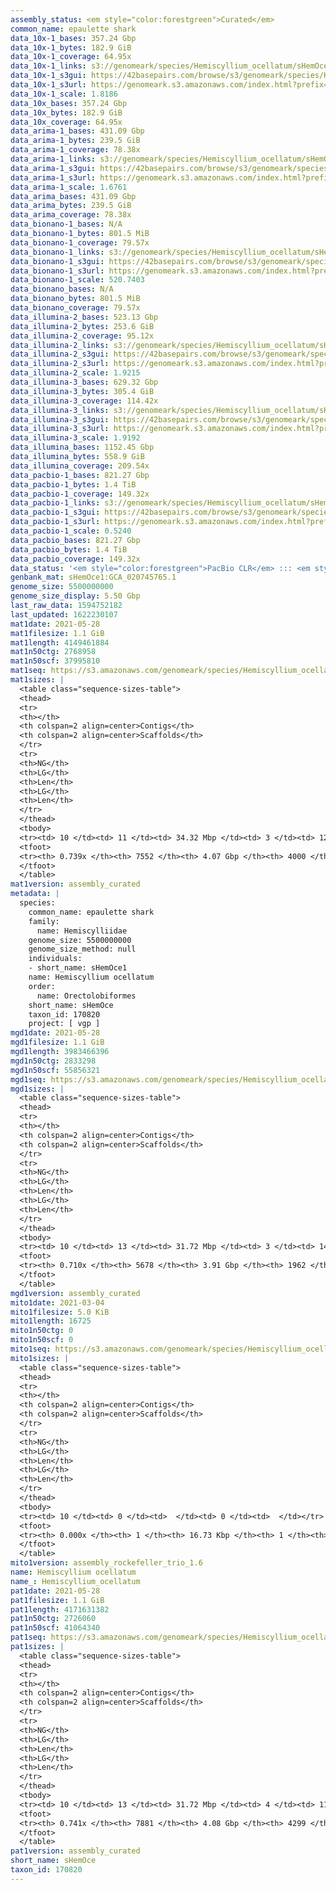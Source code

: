 ```yaml
---
assembly_status: <em style="color:forestgreen">Curated</em>
common_name: epaulette shark
data_10x-1_bases: 357.24 Gbp
data_10x-1_bytes: 182.9 GiB
data_10x-1_coverage: 64.95x
data_10x-1_links: s3://genomeark/species/Hemiscyllium_ocellatum/sHemOce1/genomic_data/10x/<br>
data_10x-1_s3gui: https://42basepairs.com/browse/s3/genomeark/species/Hemiscyllium_ocellatum/sHemOce1/genomic_data/10x/
data_10x-1_s3url: https://genomeark.s3.amazonaws.com/index.html?prefix=species/Hemiscyllium_ocellatum/sHemOce1/genomic_data/10x/
data_10x-1_scale: 1.8186
data_10x_bases: 357.24 Gbp
data_10x_bytes: 182.9 GiB
data_10x_coverage: 64.95x
data_arima-1_bases: 431.09 Gbp
data_arima-1_bytes: 239.5 GiB
data_arima-1_coverage: 78.38x
data_arima-1_links: s3://genomeark/species/Hemiscyllium_ocellatum/sHemOce1/genomic_data/arima/<br>
data_arima-1_s3gui: https://42basepairs.com/browse/s3/genomeark/species/Hemiscyllium_ocellatum/sHemOce1/genomic_data/arima/
data_arima-1_s3url: https://genomeark.s3.amazonaws.com/index.html?prefix=species/Hemiscyllium_ocellatum/sHemOce1/genomic_data/arima/
data_arima-1_scale: 1.6761
data_arima_bases: 431.09 Gbp
data_arima_bytes: 239.5 GiB
data_arima_coverage: 78.38x
data_bionano-1_bases: N/A
data_bionano-1_bytes: 801.5 MiB
data_bionano-1_coverage: 79.57x
data_bionano-1_links: s3://genomeark/species/Hemiscyllium_ocellatum/sHemOce1/genomic_data/bionano/<br>
data_bionano-1_s3gui: https://42basepairs.com/browse/s3/genomeark/species/Hemiscyllium_ocellatum/sHemOce1/genomic_data/bionano/
data_bionano-1_s3url: https://genomeark.s3.amazonaws.com/index.html?prefix=species/Hemiscyllium_ocellatum/sHemOce1/genomic_data/bionano/
data_bionano-1_scale: 520.7403
data_bionano_bases: N/A
data_bionano_bytes: 801.5 MiB
data_bionano_coverage: 79.57x
data_illumina-2_bases: 523.13 Gbp
data_illumina-2_bytes: 253.6 GiB
data_illumina-2_coverage: 95.12x
data_illumina-2_links: s3://genomeark/species/Hemiscyllium_ocellatum/sHemOce2/genomic_data/illumina/<br>
data_illumina-2_s3gui: https://42basepairs.com/browse/s3/genomeark/species/Hemiscyllium_ocellatum/sHemOce2/genomic_data/illumina/
data_illumina-2_s3url: https://genomeark.s3.amazonaws.com/index.html?prefix=species/Hemiscyllium_ocellatum/sHemOce2/genomic_data/illumina/
data_illumina-2_scale: 1.9215
data_illumina-3_bases: 629.32 Gbp
data_illumina-3_bytes: 305.4 GiB
data_illumina-3_coverage: 114.42x
data_illumina-3_links: s3://genomeark/species/Hemiscyllium_ocellatum/sHemOce3/genomic_data/illumina/<br>
data_illumina-3_s3gui: https://42basepairs.com/browse/s3/genomeark/species/Hemiscyllium_ocellatum/sHemOce3/genomic_data/illumina/
data_illumina-3_s3url: https://genomeark.s3.amazonaws.com/index.html?prefix=species/Hemiscyllium_ocellatum/sHemOce3/genomic_data/illumina/
data_illumina-3_scale: 1.9192
data_illumina_bases: 1152.45 Gbp
data_illumina_bytes: 558.9 GiB
data_illumina_coverage: 209.54x
data_pacbio-1_bases: 821.27 Gbp
data_pacbio-1_bytes: 1.4 TiB
data_pacbio-1_coverage: 149.32x
data_pacbio-1_links: s3://genomeark/species/Hemiscyllium_ocellatum/sHemOce1/genomic_data/pacbio/<br>
data_pacbio-1_s3gui: https://42basepairs.com/browse/s3/genomeark/species/Hemiscyllium_ocellatum/sHemOce1/genomic_data/pacbio/
data_pacbio-1_s3url: https://genomeark.s3.amazonaws.com/index.html?prefix=species/Hemiscyllium_ocellatum/sHemOce1/genomic_data/pacbio/
data_pacbio-1_scale: 0.5240
data_pacbio_bases: 821.27 Gbp
data_pacbio_bytes: 1.4 TiB
data_pacbio_coverage: 149.32x
data_status: '<em style="color:forestgreen">PacBio CLR</em> ::: <em style="color:forestgreen">10x</em> ::: <em style="color:forestgreen">Arima</em> ::: <em style="color:forestgreen">Illumina</em>'
genbank_mat: sHemOce1:GCA_020745765.1
genome_size: 5500000000
genome_size_display: 5.50 Gbp
last_raw_data: 1594752182
last_updated: 1622230107
mat1date: 2021-05-28
mat1filesize: 1.1 GiB
mat1length: 4149461884
mat1n50ctg: 2768958
mat1n50scf: 37995810
mat1seq: https://s3.amazonaws.com/genomeark/species/Hemiscyllium_ocellatum/sHemOce1/assembly_curated/sHemOce1.mat.decon.20210528.fasta.gz
mat1sizes: |
  <table class="sequence-sizes-table">
  <thead>
  <tr>
  <th></th>
  <th colspan=2 align=center>Contigs</th>
  <th colspan=2 align=center>Scaffolds</th>
  </tr>
  <tr>
  <th>NG</th>
  <th>LG</th>
  <th>Len</th>
  <th>LG</th>
  <th>Len</th>
  </tr>
  </thead>
  <tbody>
  <tr><td> 10 </td><td> 11 </td><td> 34.32 Mbp </td><td> 3 </td><td> 127.15 Mbp </td></tr>  <tr><td> 20 </td><td> 32 </td><td> 22.10 Mbp </td><td> 9 </td><td> 90.81 Mbp </td></tr>  <tr><td> 30 </td><td> 66 </td><td> 12.24 Mbp </td><td> 15 </td><td> 73.77 Mbp </td></tr>  <tr><td> 40 </td><td> 129 </td><td> 6.52 Mbp </td><td> 24 </td><td> 55.28 Mbp </td></tr>  <tr style="background-color:#cccccc;"><td> 50 </td><td> 256 </td><td style="background-color:#88ff88;"> 2.77 Mbp </td><td> 36 </td><td style="background-color:#88ff88;"> 38.00 Mbp </td></tr>  <tr><td> 60 </td><td> 721 </td><td> 494.08 Kbp </td><td> 77 </td><td> 4.53 Mbp </td></tr>  <tr><td> 70 </td><td> 3854 </td><td> 96.09 Kbp </td><td> 597 </td><td> 348.31 Kbp </td></tr>  <tr><td> 80 </td><td> 0 </td><td>  </td><td> 0 </td><td>  </td></tr>  <tr><td> 90 </td><td> 0 </td><td>  </td><td> 0 </td><td>  </td></tr>  <tr><td> 100 </td><td> 0 </td><td>  </td><td> 0 </td><td>  </td></tr>  </tbody>
  <tfoot>
  <tr><th> 0.739x </th><th> 7552 </th><th> 4.07 Gbp </th><th> 4000 </th><th> 4.15 Gbp </th></tr>
  </tfoot>
  </table>
mat1version: assembly_curated
metadata: |
  species:
    common_name: epaulette shark
    family:
      name: Hemiscylliidae
    genome_size: 5500000000
    genome_size_method: null
    individuals:
    - short_name: sHemOce1
    name: Hemiscyllium ocellatum
    order:
      name: Orectolobiformes
    short_name: sHemOce
    taxon_id: 170820
    project: [ vgp ]
mgd1date: 2021-05-28
mgd1filesize: 1.1 GiB
mgd1length: 3983466396
mgd1n50ctg: 2833298
mgd1n50scf: 55856321
mgd1seq: https://s3.amazonaws.com/genomeark/species/Hemiscyllium_ocellatum/sHemOce1/assembly_curated/sHemOce1.pat.X.cur.20210528.fasta.gz
mgd1sizes: |
  <table class="sequence-sizes-table">
  <thead>
  <tr>
  <th></th>
  <th colspan=2 align=center>Contigs</th>
  <th colspan=2 align=center>Scaffolds</th>
  </tr>
  <tr>
  <th>NG</th>
  <th>LG</th>
  <th>Len</th>
  <th>LG</th>
  <th>Len</th>
  </tr>
  </thead>
  <tbody>
  <tr><td> 10 </td><td> 13 </td><td> 31.72 Mbp </td><td> 3 </td><td> 144.05 Mbp </td></tr>  <tr><td> 20 </td><td> 34 </td><td> 22.77 Mbp </td><td> 7 </td><td> 120.50 Mbp </td></tr>  <tr><td> 30 </td><td> 65 </td><td> 13.47 Mbp </td><td> 12 </td><td> 99.69 Mbp </td></tr>  <tr><td> 40 </td><td> 126 </td><td> 6.45 Mbp </td><td> 19 </td><td> 69.72 Mbp </td></tr>  <tr style="background-color:#cccccc;"><td> 50 </td><td> 257 </td><td style="background-color:#88ff88;"> 2.83 Mbp </td><td> 28 </td><td style="background-color:#88ff88;"> 55.86 Mbp </td></tr>  <tr><td> 60 </td><td> 734 </td><td> 0.50 Mbp </td><td> 40 </td><td> 34.46 Mbp </td></tr>  <tr><td> 70 </td><td> 4148 </td><td> 71.17 Kbp </td><td> 374 </td><td> 361.69 Kbp </td></tr>  <tr><td> 80 </td><td> 0 </td><td>  </td><td> 0 </td><td>  </td></tr>  <tr><td> 90 </td><td> 0 </td><td>  </td><td> 0 </td><td>  </td></tr>  <tr><td> 100 </td><td> 0 </td><td>  </td><td> 0 </td><td>  </td></tr>  </tbody>
  <tfoot>
  <tr><th> 0.710x </th><th> 5678 </th><th> 3.91 Gbp </th><th> 1962 </th><th> 3.98 Gbp </th></tr>
  </tfoot>
  </table>
mgd1version: assembly_curated
mito1date: 2021-03-04
mito1filesize: 5.0 KiB
mito1length: 16725
mito1n50ctg: 0
mito1n50scf: 0
mito1seq: https://s3.amazonaws.com/genomeark/species/Hemiscyllium_ocellatum/sHemOce1/assembly_rockefeller_trio_1.6/sHemOce1.MT.20210304.fasta.gz
mito1sizes: |
  <table class="sequence-sizes-table">
  <thead>
  <tr>
  <th></th>
  <th colspan=2 align=center>Contigs</th>
  <th colspan=2 align=center>Scaffolds</th>
  </tr>
  <tr>
  <th>NG</th>
  <th>LG</th>
  <th>Len</th>
  <th>LG</th>
  <th>Len</th>
  </tr>
  </thead>
  <tbody>
  <tr><td> 10 </td><td> 0 </td><td>  </td><td> 0 </td><td>  </td></tr>  <tr><td> 20 </td><td> 0 </td><td>  </td><td> 0 </td><td>  </td></tr>  <tr><td> 30 </td><td> 0 </td><td>  </td><td> 0 </td><td>  </td></tr>  <tr><td> 40 </td><td> 0 </td><td>  </td><td> 0 </td><td>  </td></tr>  <tr style="background-color:#cccccc;"><td> 50 </td><td> 0 </td><td style="background-color:#ff8888;">  </td><td> 0 </td><td style="background-color:#ff8888;">  </td></tr>  <tr><td> 60 </td><td> 0 </td><td>  </td><td> 0 </td><td>  </td></tr>  <tr><td> 70 </td><td> 0 </td><td>  </td><td> 0 </td><td>  </td></tr>  <tr><td> 80 </td><td> 0 </td><td>  </td><td> 0 </td><td>  </td></tr>  <tr><td> 90 </td><td> 0 </td><td>  </td><td> 0 </td><td>  </td></tr>  <tr><td> 100 </td><td> 0 </td><td>  </td><td> 0 </td><td>  </td></tr>  </tbody>
  <tfoot>
  <tr><th> 0.000x </th><th> 1 </th><th> 16.73 Kbp </th><th> 1 </th><th> 16.73 Kbp </th></tr>
  </tfoot>
  </table>
mito1version: assembly_rockefeller_trio_1.6
name: Hemiscyllium ocellatum
name_: Hemiscyllium_ocellatum
pat1date: 2021-05-28
pat1filesize: 1.1 GiB
pat1length: 4171631382
pat1n50ctg: 2726060
pat1n50scf: 41064340
pat1seq: https://s3.amazonaws.com/genomeark/species/Hemiscyllium_ocellatum/sHemOce1/assembly_curated/sHemOce1.pat.decon.20210528.fasta.gz
pat1sizes: |
  <table class="sequence-sizes-table">
  <thead>
  <tr>
  <th></th>
  <th colspan=2 align=center>Contigs</th>
  <th colspan=2 align=center>Scaffolds</th>
  </tr>
  <tr>
  <th>NG</th>
  <th>LG</th>
  <th>Len</th>
  <th>LG</th>
  <th>Len</th>
  </tr>
  </thead>
  <tbody>
  <tr><td> 10 </td><td> 13 </td><td> 31.72 Mbp </td><td> 4 </td><td> 119.15 Mbp </td></tr>  <tr><td> 20 </td><td> 34 </td><td> 22.78 Mbp </td><td> 9 </td><td> 91.22 Mbp </td></tr>  <tr><td> 30 </td><td> 65 </td><td> 13.47 Mbp </td><td> 15 </td><td> 79.50 Mbp </td></tr>  <tr><td> 40 </td><td> 126 </td><td> 6.45 Mbp </td><td> 24 </td><td> 55.28 Mbp </td></tr>  <tr style="background-color:#cccccc;"><td> 50 </td><td> 258 </td><td style="background-color:#88ff88;"> 2.73 Mbp </td><td> 35 </td><td style="background-color:#88ff88;"> 41.06 Mbp </td></tr>  <tr><td> 60 </td><td> 754 </td><td> 478.12 Kbp </td><td> 71 </td><td> 5.53 Mbp </td></tr>  <tr><td> 70 </td><td> 3929 </td><td> 96.88 Kbp </td><td> 570 </td><td> 374.41 Kbp </td></tr>  <tr><td> 80 </td><td> 0 </td><td>  </td><td> 0 </td><td>  </td></tr>  <tr><td> 90 </td><td> 0 </td><td>  </td><td> 0 </td><td>  </td></tr>  <tr><td> 100 </td><td> 0 </td><td>  </td><td> 0 </td><td>  </td></tr>  </tbody>
  <tfoot>
  <tr><th> 0.741x </th><th> 7881 </th><th> 4.08 Gbp </th><th> 4299 </th><th> 4.17 Gbp </th></tr>
  </tfoot>
  </table>
pat1version: assembly_curated
short_name: sHemOce
taxon_id: 170820
---
```

